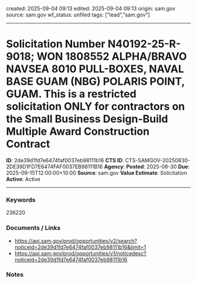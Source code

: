 created: 2025-09-04 09:13
edited: 2025-09-04 09:13
origin: sam.gov
source: sam.gov
wf_status: unfiled
tags: ["lead","sam.gov"]

---

# Solicitation Number N40192-25-R-9018; WON 1808552 ALPHA/BRAVO NAVSEA 8010 PULL-BOXES, NAVAL BASE GUAM (NBG) POLARIS POINT, GUAM. This is a restricted solicitation ONLY for contractors on the Small Business Design-Build Multiple Award Construction Contract

**ID**: 2de39d1fd7e6474faf0037eb98111b16
**CTS ID**: CTS-SAMGOV-20250830-2DE39D1FD7E6474FAF0037EB98111B16
**Agency**: 
**Posted**: 2025-08-30
**Due**: 2025-09-15T12:00:00+10:00
**Source**: sam.gov
**Value Estimate**: Solicitation
**Active**: Active

---

### Keywords
236220

### Documents / Links
- <https://api.sam.gov/prod/opportunities/v2/search?noticeid=2de39d1fd7e6474faf0037eb98111b16&limit=1>
- <https://api.sam.gov/prod/opportunities/v1/noticedesc?noticeid=2de39d1fd7e6474faf0037eb98111b16>

### Notes

